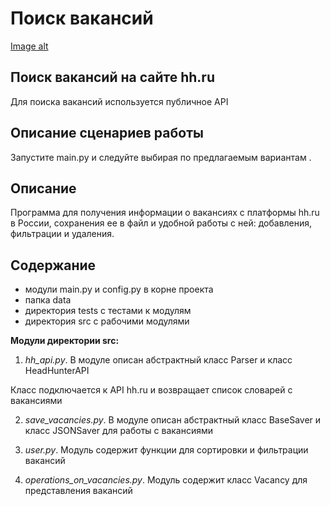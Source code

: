 # Поиск вакансий
[Image alt](tests/report.png)

## Поиск вакансий на сайте hh.ru

Для поиска вакансий используется публичное API

## Описание сценариев работы

Запустите main.py и следуйте выбирая по предлагаемым вариантам .

## Описание

Программа для получения информации о вакансиях с платформы hh.ru в России, сохранения ее в файл и удобной работы с ней: добавления, фильтрации и удаления.

## Содержание

* модули main.py и config.py в корне проекта
* папка data
* директория tests с тестами к модулям
* директория src с рабочими модулями

**Модули директории src:**
1. *hh_api.py*. В модуле описан абстрактный класс Parser и класс HeadHunterAPI

Класс подключается к API hh.ru и возвращает список словарей с вакансиями

2. *save_vacancies.py*. В модуле описан абстрактный класс BaseSaver и класс JSONSaver для работы с вакансиями

3. *user.py*. Модуль содержит функции для сортировки и фильтрации вакансий

4. *operations_on_vacancies.py*. Модуль содержит класс Vacancy для представления вакансий